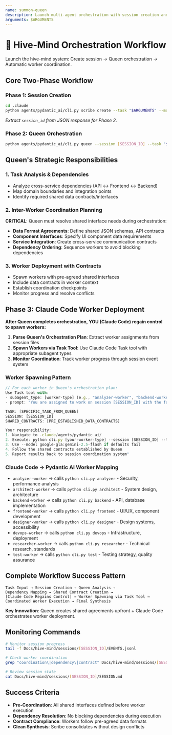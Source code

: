 ```yaml
---
name: summon-queen
description: Launch multi-agent orchestration with session creation and strategic coordination.
arguments: $ARGUMENTS
---
```


# 👑 Hive-Mind Orchestration Workflow

Launch the hive-mind system: Create session → Queen orchestration → Automatic worker coordination.

## Core Two-Phase Workflow

### Phase 1: Session Creation
```bash
cd .claude
python agents/pydantic_ai/cli.py scribe create --task "$ARGUMENTS" --model openai:gpt-5-mini
```
*Extract `session_id` from JSON response for Phase 2.*

### Phase 2: Queen Orchestration  
```bash
python agents/pydantic_ai/cli.py queen --session [SESSION_ID] --task "$ARGUMENTS" --model google-gla:gemini-2.5-pro
```

## Queen's Strategic Responsibilities

### 1. Task Analysis & Dependencies
- Analyze cross-service dependencies (API ↔ Frontend ↔ Backend)
- Map domain boundaries and integration points
- Identify required shared data contracts/interfaces

### 2. Inter-Worker Coordination Planning
**CRITICAL**: Queen must resolve shared interface needs during orchestration:

- **Data Format Agreements**: Define shared JSON schemas, API contracts
- **Component Interfaces**: Specify UI component data requirements  
- **Service Integration**: Create cross-service communication contracts
- **Dependency Ordering**: Sequence workers to avoid blocking dependencies

### 3. Worker Deployment with Contracts
- Spawn workers with pre-agreed shared interfaces
- Include data contracts in worker context
- Establish coordination checkpoints
- Monitor progress and resolve conflicts

## Phase 3: Claude Code Worker Deployment

**After Queen completes orchestration, YOU (Claude Code) regain control to spawn workers:**

1. **Parse Queen's Orchestration Plan**: Extract worker assignments from session files
2. **Spawn Workers via Task Tool**: Use Claude Code Task tool with appropriate subagent types
3. **Monitor Coordination**: Track worker progress through session event system

### Worker Spawning Pattern

```javascript
// For each worker in Queen's orchestration plan:
Use Task tool with:
- subagent_type: [worker-type] (e.g., "analyzer-worker", "backend-worker", "frontend-worker")
- prompt: "You are assigned to work on session [SESSION_ID] with the following task from Queen's orchestration plan:

TASK: [SPECIFIC_TASK_FROM_QUEEN]
SESSION: [SESSION_ID] 
SHARED_CONTRACTS: [PRE_ESTABLISHED_DATA_CONTRACTS]

Your responsibility:
1. Navigate to .claude/agents/pydantic_ai/
2. Execute: python cli.py [your-worker-type] --session [SESSION_ID] --task '[YOUR_SPECIFIC_TASK]'
3. Use --model google-gla:gemini-2.5-flash if defaults fail
4. Follow the shared contracts established by Queen
5. Report results back to session coordination system"
```

### Claude Code → Pydantic AI Worker Mapping
- `analyzer-worker` → calls `python cli.py analyzer` - Security, performance analysis
- `architect-worker` → calls `python cli.py architect` - System design, architecture
- `backend-worker` → calls `python cli.py backend` - API, database implementation  
- `frontend-worker` → calls `python cli.py frontend` - UI/UX, component development
- `designer-worker` → calls `python cli.py designer` - Design systems, accessibility
- `devops-worker` → calls `python cli.py devops` - Infrastructure, deployment
- `researcher-worker` → calls `python cli.py researcher` - Technical research, standards
- `test-worker` → calls `python cli.py test` - Testing strategy, quality assurance

## Complete Workflow Success Pattern

```
Task Input → Session Creation → Queen Analysis → 
Dependency Mapping → Shared Contract Creation → 
[Claude Code Regains Control] → Worker Spawning via Task Tool → 
Coordinated Worker Execution → Final Synthesis
```

**Key Innovation**: Queen creates shared agreements upfront + Claude Code orchestrates worker deployment.

## Monitoring Commands

```bash
# Monitor session progress
tail -f Docs/hive-mind/sessions/[SESSION_ID]/EVENTS.jsonl

# Check worker coordination
grep "coordination\|dependency\|contract" Docs/hive-mind/sessions/[SESSION_ID]/EVENTS.jsonl

# Review session state
cat Docs/hive-mind/sessions/[SESSION_ID]/SESSION.md
```

## Success Criteria

- **Pre-Coordination**: All shared interfaces defined before worker execution
- **Dependency Resolution**: No blocking dependencies during execution  
- **Contract Compliance**: Workers follow pre-agreed data formats
- **Clean Synthesis**: Scribe consolidates without design conflicts